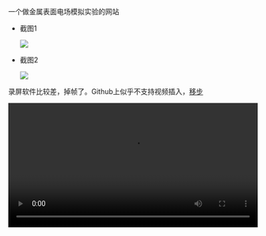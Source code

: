 一个做金属表面电场模拟实验的网站

- 截图1

  <img src='https://cdn.jsdelivr.net/gh/litstronger/pic@master/project/metal-surface-simulation/1.webp'>



- 截图2

  <img src='https://cdn.jsdelivr.net/gh/litstronger/pic@master/project/metal-surface-simulation/2.webp'>



录屏软件比较差，掉帧了。Github上似乎不支持视频插入，[移步](https://cdn.jsdelivr.net/gh/litstronger/pic@master/project/metal-surface-simulation/3.mp4)

<div>
<video width=100% controls>
  <source src='https://cdn.jsdelivr.net/gh/litstronger/pic@master/project/metal-surface-simulation/3.mp4' type='video/mp4'> 
  <source src='https://cdn.jsdelivr.net/gh/litstronger/pic@master/project/metal-surface-simulation/3.Ogg' type='video/ogg'> 
  <source src='https://cdn.jsdelivr.net/gh/litstronger/pic@master/project/metal-surface-simulation/3.webm' type='video/webm'>
</video>    
</div>